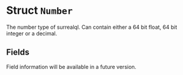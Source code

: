 # Struct `Number`

The number type of surrealql.
Can contain either a 64 bit float, 64 bit integer or a decimal.

## Fields

Field information will be available in a future version.

